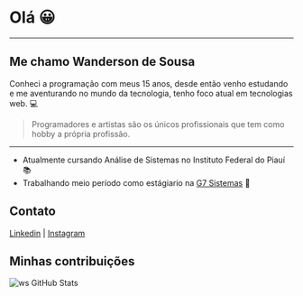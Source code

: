# Olá :grinning:

---

## Me chamo Wanderson de Sousa

Conheci a programação com meus 15 anos, desde então venho estudando e me aventurando no mundo da tecnologia, tenho foco atual em tecnologias web. :computer:

>Programadores e artistas são os únicos profissionais que tem como hobby a própria profissão.


--- 
* Atualmente cursando Análise de Sistemas no Instituto Federal do Piauí :books:
* Trabalhando meio período como estágiario na [G7 Sistemas](https://www.g7sistemas.srv.br/) :office:

## Contato

[Linkedin](https://www.linkedin.com/in/wanderson-sousa) |
[Instagram](https://www.instagram.com/wander_dev) 

## Minhas contribuições
![ws GitHub Stats](https://github-readme-stats.vercel.app/api?username=wandersonsousa&hide=["stars"]&show_icons=true)
